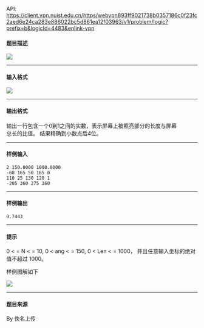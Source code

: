 API: https://client.vpn.nuist.edu.cn/https/webvpn893ff9021738b0357186c0f23fc2aed6e24ca283e886022bc5d861ea12f03963/v1/problem/logic?prefix=b&logicId=4483&enlink-vpn

#### 题目描述

![](../file/4483_0.png)

---

#### 输入格式

![](../file/4483_0.png)

---

#### 输出格式

输出一行包含一个0到1之间的实数，表示屏幕上被照亮部分的长度与屏幕  
总长的比值。 结果精确到小数点后4位。

---

#### 样例输入
```
2 150.0000 1000.0000
-60 165 50 165 0
110 25 130 120 1
-205 360 275 360
```

---

#### 样例输出
```
0.7443
```

---

#### 提示

0 < = N < = 10, 0 < ang < = 150, 0 < Len < = 1000， 并且任意输入坐标的绝对值不超过 1000。

样例图解如下

![](../file/4483_0.png)

---

#### 题目来源

By 佚名上传
